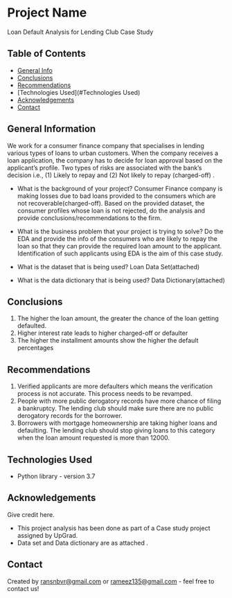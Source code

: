 # Project Name
Loan Default Analysis for Lending Club Case Study 


## Table of Contents
* [General Info](#general-information)
* [Conclusions](#conclusions)
* [Recommendations](#Recommendations)
* [Technologies Used](#Technologies Used)
* [Acknowledgements](#acknowledgements)
* [Contact](#Contact)

<!-- You can include any other section that is pertinent to your problem -->

## General Information
We work for a consumer finance company that specialises in lending various types of loans to urban customers. When the company receives a loan application,
the company has to decide for loan approval based on the applicant’s profile. Two types of risks are associated with the bank’s decision i.e., (1) Likely to repay and (2) Not likely to repay (charged-off) .   
- What is the background of your project?
Consumer Finance company is making losses due to bad loans provided to the consumers which are not recoverable(charged-off). Based on the provided dataset, the consumer profiles whose loan is not rejected, do the analysis and provide conclusions/recommendations to the firm.

- What is the business problem that your project is trying to solve?
Do the EDA and provide the info of the consumers who are likely to repay the loan so that they can provide the required loan amount to the applicant.
Identification of such applicants using EDA is the aim of this case study.

- What is the dataset that is being used?
Loan Data Set(attached)

- What is the data dictionary that is being used?
Data Dictionary(attached)
 
## Conclusions
1. The higher the loan amount, the greater the chance of the loan getting defaulted.
2. Higher interest rate leads to higher charged-off or defaulter
3. The higher the installment amounts show the higher the default percentages

## Recommendations
1. Verified applicants are more defaulters which means the verification process is not accurate. This process needs to be revamped.  
2. People with more public derogatory records have more chance of filing a bankruptcy. The lending club should make sure there are no public derogatory records for the borrower.
3. Borrowers with mortgage homeownership are taking higher loans and defaulting. The lending club should stop giving loans to this category when the loan amount requested is more than 12000.

## Technologies Used
- Python library - version 3.7

## Acknowledgements
Give credit here.
- This project analysis has been done as part of a Case study project assigned by UpGrad.
- Data set and Data dictionary are as attached  .  

## Contact
Created by ransnbvr@gmail.com or  rameez135@gmail.com	 - feel free to contact us!
